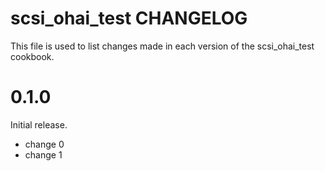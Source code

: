 # scsi_ohai_test CHANGELOG

This file is used to list changes made in each version of the scsi_ohai_test cookbook.

# 0.1.0

Initial release.

- change 0
- change 1

